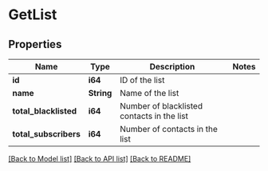 # GetList

## Properties

Name | Type | Description | Notes
------------ | ------------- | ------------- | -------------
**id** | **i64** | ID of the list | 
**name** | **String** | Name of the list | 
**total_blacklisted** | **i64** | Number of blacklisted contacts in the list | 
**total_subscribers** | **i64** | Number of contacts in the list | 

[[Back to Model list]](../README.md#documentation-for-models) [[Back to API list]](../README.md#documentation-for-api-endpoints) [[Back to README]](../README.md)


